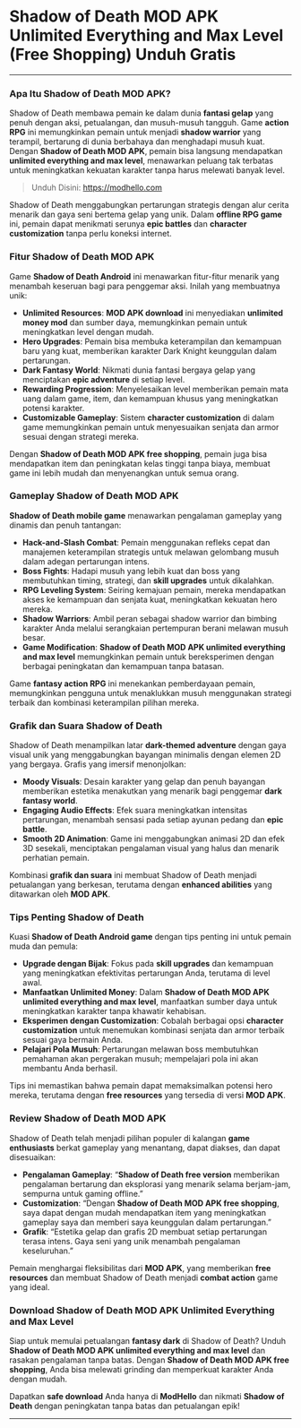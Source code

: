 # Shadow of Death MOD APK Unlimited Everything and Max Level (Free Shopping) Unduh Gratis

---

### Apa Itu Shadow of Death MOD APK?

Shadow of Death membawa pemain ke dalam dunia **fantasi gelap** yang penuh dengan aksi, petualangan, dan musuh-musuh tangguh. Game **action RPG** ini memungkinkan pemain untuk menjadi **shadow warrior** yang terampil, bertarung di dunia berbahaya dan menghadapi musuh kuat. Dengan **Shadow of Death MOD APK**, pemain bisa langsung mendapatkan **unlimited everything and max level**, menawarkan peluang tak terbatas untuk meningkatkan kekuatan karakter tanpa harus melewati banyak level.

>Unduh Disini: https://modhello.com

Shadow of Death menggabungkan pertarungan strategis dengan alur cerita menarik dan gaya seni bertema gelap yang unik. Dalam **offline RPG game** ini, pemain dapat menikmati serunya **epic battles** dan **character customization** tanpa perlu koneksi internet.

### Fitur Shadow of Death MOD APK

Game **Shadow of Death Android** ini menawarkan fitur-fitur menarik yang menambah keseruan bagi para penggemar aksi. Inilah yang membuatnya unik:

- **Unlimited Resources**: **MOD APK download** ini menyediakan **unlimited money mod** dan sumber daya, memungkinkan pemain untuk meningkatkan level dengan mudah.
- **Hero Upgrades**: Pemain bisa membuka keterampilan dan kemampuan baru yang kuat, memberikan karakter Dark Knight keunggulan dalam pertarungan.
- **Dark Fantasy World**: Nikmati dunia fantasi bergaya gelap yang menciptakan **epic adventure** di setiap level.
- **Rewarding Progression**: Menyelesaikan level memberikan pemain mata uang dalam game, item, dan kemampuan khusus yang meningkatkan potensi karakter.
- **Customizable Gameplay**: Sistem **character customization** di dalam game memungkinkan pemain untuk menyesuaikan senjata dan armor sesuai dengan strategi mereka.

Dengan **Shadow of Death MOD APK free shopping**, pemain juga bisa mendapatkan item dan peningkatan kelas tinggi tanpa biaya, membuat game ini lebih mudah dan menyenangkan untuk semua orang.

### Gameplay Shadow of Death MOD APK

**Shadow of Death mobile game** menawarkan pengalaman gameplay yang dinamis dan penuh tantangan:

- **Hack-and-Slash Combat**: Pemain menggunakan refleks cepat dan manajemen keterampilan strategis untuk melawan gelombang musuh dalam adegan pertarungan intens.
- **Boss Fights**: Hadapi musuh yang lebih kuat dan boss yang membutuhkan timing, strategi, dan **skill upgrades** untuk dikalahkan.
- **RPG Leveling System**: Seiring kemajuan pemain, mereka mendapatkan akses ke kemampuan dan senjata kuat, meningkatkan kekuatan hero mereka.
- **Shadow Warriors**: Ambil peran sebagai shadow warrior dan bimbing karakter Anda melalui serangkaian pertempuran berani melawan musuh besar.
- **Game Modification**: **Shadow of Death MOD APK unlimited everything and max level** memungkinkan pemain untuk bereksperimen dengan berbagai peningkatan dan kemampuan tanpa batasan.

Game **fantasy action RPG** ini menekankan pemberdayaan pemain, memungkinkan pengguna untuk menaklukkan musuh menggunakan strategi terbaik dan kombinasi keterampilan pilihan mereka.

### Grafik dan Suara Shadow of Death

Shadow of Death menampilkan latar **dark-themed adventure** dengan gaya visual unik yang menggabungkan bayangan minimalis dengan elemen 2D yang bergaya. Grafis yang imersif menonjolkan:

- **Moody Visuals**: Desain karakter yang gelap dan penuh bayangan memberikan estetika menakutkan yang menarik bagi penggemar **dark fantasy world**.
- **Engaging Audio Effects**: Efek suara meningkatkan intensitas pertarungan, menambah sensasi pada setiap ayunan pedang dan **epic battle**.
- **Smooth 2D Animation**: Game ini menggabungkan animasi 2D dan efek 3D sesekali, menciptakan pengalaman visual yang halus dan menarik perhatian pemain.

Kombinasi **grafik dan suara** ini membuat Shadow of Death menjadi petualangan yang berkesan, terutama dengan **enhanced abilities** yang ditawarkan oleh **MOD APK**.

### Tips Penting Shadow of Death

Kuasi **Shadow of Death Android game** dengan tips penting ini untuk pemain muda dan pemula:

- **Upgrade dengan Bijak**: Fokus pada **skill upgrades** dan kemampuan yang meningkatkan efektivitas pertarungan Anda, terutama di level awal.
- **Manfaatkan Unlimited Money**: Dalam **Shadow of Death MOD APK unlimited everything and max level**, manfaatkan sumber daya untuk meningkatkan karakter tanpa khawatir kehabisan.
- **Eksperimen dengan Customization**: Cobalah berbagai opsi **character customization** untuk menemukan kombinasi senjata dan armor terbaik sesuai gaya bermain Anda.
- **Pelajari Pola Musuh**: Pertarungan melawan boss membutuhkan pemahaman akan pergerakan musuh; mempelajari pola ini akan membantu Anda berhasil.

Tips ini memastikan bahwa pemain dapat memaksimalkan potensi hero mereka, terutama dengan **free resources** yang tersedia di versi **MOD APK**.

### Review Shadow of Death MOD APK

Shadow of Death telah menjadi pilihan populer di kalangan **game enthusiasts** berkat gameplay yang menantang, dapat diakses, dan dapat disesuaikan:

- **Pengalaman Gameplay**: “**Shadow of Death free version** memberikan pengalaman bertarung dan eksplorasi yang menarik selama berjam-jam, sempurna untuk gaming offline.”
- **Customization**: “Dengan **Shadow of Death MOD APK free shopping**, saya dapat dengan mudah mendapatkan item yang meningkatkan gameplay saya dan memberi saya keunggulan dalam pertarungan.”
- **Grafik**: “Estetika gelap dan grafis 2D membuat setiap pertarungan terasa intens. Gaya seni yang unik menambah pengalaman keseluruhan.”

Pemain menghargai fleksibilitas dari **MOD APK**, yang memberikan **free resources** dan membuat Shadow of Death menjadi **combat action** game yang ideal.

### Download Shadow of Death MOD APK Unlimited Everything and Max Level

Siap untuk memulai petualangan **fantasy dark** di Shadow of Death? Unduh **Shadow of Death MOD APK unlimited everything and max level** dan rasakan pengalaman tanpa batas. Dengan **Shadow of Death MOD APK free shopping**, Anda bisa melewati grinding dan memperkuat karakter Anda dengan mudah.

Dapatkan **safe download** Anda hanya di **ModHello** dan nikmati **Shadow of Death** dengan peningkatan tanpa batas dan petualangan epik! 

---
